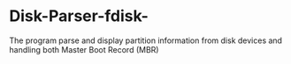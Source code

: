 # Disk-Parser-fdisk-
The program parse and display partition information from disk devices and handling both Master Boot Record (MBR)
